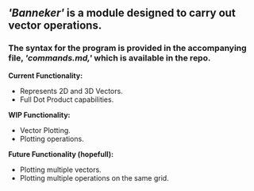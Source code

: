 ## *'Banneker'* is a module designed to carry out vector operations.
### The syntax for the program is provided in the accompanying file, *'commands.md,'* which is available in the repo.

**Current Functionality:**

- Represents 2D and 3D Vectors.
- Full Dot Product capabilities.

**WIP Functionality:**
- Vector Plotting.
- Plotting operations.

**Future Functionality (hopefull):**
- Plotting multiple vectors.
- Plotting multiple operations on the same grid.

[^1]: Copyright [2022] Meet Kothari
